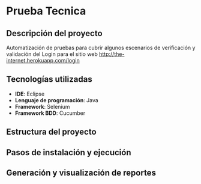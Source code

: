 # Prueba Tecnica

## Descripción del proyecto
Automatización de pruebas para cubrir algunos escenarios de verificación y validación del Login para el sitio web http://the-internet.herokuapp.com/login
## Tecnologías utilizadas
- **IDE**: Eclipse
- **Lenguaje de programación**: Java
- **Framework**: Selenium
- **Framework BDD**: Cucumber

## Estructura del proyecto
## Pasos de instalación y ejecución
## Generación y visualización de reportes
